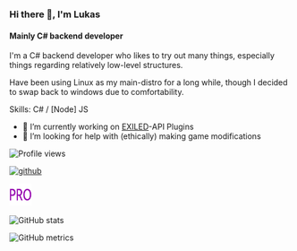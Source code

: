 ### Hi there 👋, I'm Lukas
#### Mainly C# backend developer
I'm a C# backend developer who likes to try out many things, especially things regarding relatively low-level structures.

Have been using Linux as my main-distro for a long while, though I decided to swap back to windows due to comfortability.

Skills: C# / [Node] JS 

- 🔭 I’m currently working on [EXILED](https://github.com/galaxy119/EXILED)-API Plugins 
- 🤔 I’m looking for help with (ethically) making game modifications 

![Profile views](https://gpvc.arturio.dev/AlmightyLks)  

[<img src='https://cdn.jsdelivr.net/npm/simple-icons@3.0.1/icons/github.svg' alt='github' height='40'>](https://github.com/AlmightyLks)    

<a href='https://github.com/pricing'><img src='https://raw.githubusercontent.com/acervenky/animated-github-badges/master/assets/pro.gif' width='40' height='40'></a> 

![GitHub stats](https://github-readme-stats.vercel.app/api?username=AlmightyLks&show_icons=true&count_private=true)  

![GitHub metrics](https://metrics.lecoq.io/AlmightyLks)  

